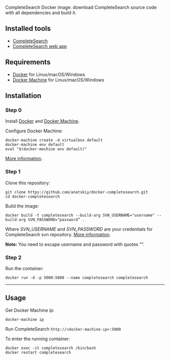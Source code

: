 CompleteSearch Docker image: download CompleteSearch source code with all dependencies and build it.

## Installed tools

* [CompleteSearch](http://ad-wiki.informatik.uni-freiburg.de/completesearch)
* [CompleteSearch web app](https://github.com/anatskiy/CompleteSearch)

## Requirements

* [Docker](https://docs.docker.com/installation/) for Linux/macOS/Windows
* [Docker Machine](https://docs.docker.com/machine/install-machine/) for Linux/macOS/Windows

## Installation

### Step 0

Install [Docker](https://docs.docker.com/installation/) and [Docker Machine](https://docs.docker.com/machine/install-machine/).

Configure Docker Machine:
```
docker-machine create -d virtualbox default
docker-machine env default
eval "$(docker-machine env default)"
```
[More information](https://docs.docker.com/machine/get-started/).

### Step 1

Clone this repository:
```
git clone https://github.com/anatskiy/docker-completesearch.git
cd docker-completesearch
```

Build the image:
```
docker build -t completesearch --build-arg SVN_USERNAME="username" --build-arg SVN_PASSWORD="password” .
```
Where *SVN_USERNAME* and *SVN_PASSWORD* are your credentials for CompleteSearch svn repository. [More information](http://ad-wiki.informatik.uni-freiburg.de/completesearch).

**Note:** You need to escape username and password with quotes "".

### Step 2

Run the container:
```
docker run -d -p 5000:5000 --name completesearch completesearch
```

---

## Usage

Get Docker Machine ip:
```
docker-machine ip
```

Run CompleteSearch `http://<docker-machine-ip>:5000`

To enter the running container:
```
docker exec -it completesearch /bin/bash
docker restart completesearch
```
